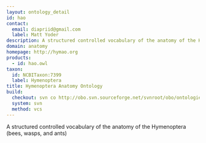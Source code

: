 ```yaml
---
layout: ontology_detail
id: hao
contact:
  email: diapriid@gmail.com
  label: Matt Yoder
description: A structured controlled vocabulary of the anatomy of the Hymenoptera (bees, wasps, and ants)
domain: anatomy
homepage: http://hymao.org
products:
  - id: hao.owl
taxon:
  id: NCBITaxon:7399
  label: Hymenoptera
title: Hymenoptera Anatomy Ontology
build:
  checkout: svn co http://obo.svn.sourceforge.net/svnroot/obo/ontologies/trunk/HAO
  system: svn
  method: vcs
---
```


A structured controlled vocabulary of the anatomy of the Hymenoptera (bees, wasps, and ants)

